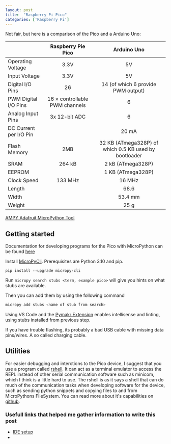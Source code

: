 ```yaml
---
layout: post
title:  "Raspberry Pi Pico"
categories: ['Raspberry Pi']
---
```


Not fair, but here is a comparison of the Pico and a Arduino Uno:

|                   | Raspberry Pie Pico  | Arduino Uno |
| ---------------------- |:-------------:|:-------------:| 
| Operating Voltage      | 3.3V          | 5V            | 
| Input Voltage          | 3.3V          | 5V            | 
| Digital I/O Pins       | 26            | 14 (of which 6 provide PWM output)              |
| PWM Digital I/O Pins   |16 × controllable PWM channels | 6 |
| Analog Input Pins      | 3x 12-bit ADC | 6 |
| DC Current per I/O Pin |               | 20 mA |
| Flash Memory           | 2MB | 32 KB (ATmega328P) of which 0.5 KB used by bootloader |
| SRAM                   |    264 kB      | 2 kB (ATmega328P) |
| EEPROM | | 1 KB (ATmega328P) |
| Clock Speed | 133 MHz | 16 MHz |
| Length |  | 68.6 |
| Width |  |53.4 mm |
| Weight |    |	25 g |


[AMPY Adafruit MicroPython Tool](https://github.com/scientifichackers/ampy)

## Getting started

Documentation for developing programs for the Pico with MicroPython can be found [here](https://datasheets.raspberrypi.com/pico/raspberry-pi-pico-python-sdk.pdf)

Install [MicroPyCli](https://github.com/BradenM/micropy-cli). Prerequisites are Python 3.10 and pip.

`pip install --upgrade micropy-cli`

Run `micropy search stubs <term, example pico>` will give you hints on what stubs are available.

Then you can add them by using the following command 

```bash
micropy add stubs <name of stub from search>
```

Using VS Code and the [Pymakr Extension](https://marketplace.visualstudio.com/items?itemName=pycom.Pymakr) enables intellisense and linting, using stubs installed from previous step.


If you have trouble flashing, its probably a bad USB cable with missing data pins/wires. A so called charging cable.

## Utilities

For easier debugging and interctions to the Pico device, I suggest that you use a program called [rshell](https://github.com/dhylands/rshell). It can act as a terminal emulator to access the REPL instead of other serial communication software such as minicom, which I think is a little hard to use. The rshell is as it says a shell that can do much of the communication tasks when developing software for the device, such as sending python snippets and copying files to and from MicroPythons FileSystem. You can read more about it's capabilities on [github](https://github.com/dhylands/rshell).



### Usefull links that helped me gather information to write this post

- [IDE setup](https://lemariva.com/blog/2019/08/micropython-vsc-ide-intellisense)
- 